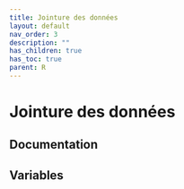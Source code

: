 ```yaml
---
title: Jointure des données
layout: default
nav_order: 3
description: ""
has_children: true
has_toc: true
parent: R
---
```


# Jointure des données

## Documentation


## Variables
